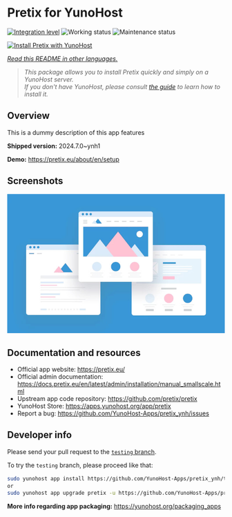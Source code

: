 <!--
N.B.: This README was automatically generated by <https://github.com/YunoHost/apps/tree/master/tools/readme_generator>
It shall NOT be edited by hand.
-->

# Pretix for YunoHost

[![Integration level](https://dash.yunohost.org/integration/pretix.svg)](https://ci-apps.yunohost.org/ci/apps/pretix/) ![Working status](https://ci-apps.yunohost.org/ci/badges/pretix.status.svg) ![Maintenance status](https://ci-apps.yunohost.org/ci/badges/pretix.maintain.svg)

[![Install Pretix with YunoHost](https://install-app.yunohost.org/install-with-yunohost.svg)](https://install-app.yunohost.org/?app=pretix)

*[Read this README in other languages.](./ALL_README.md)*

> *This package allows you to install Pretix quickly and simply on a YunoHost server.*  
> *If you don't have YunoHost, please consult [the guide](https://yunohost.org/install) to learn how to install it.*

## Overview

This is a dummy description of this app features


**Shipped version:** 2024.7.0~ynh1

**Demo:** <https://pretix.eu/about/en/setup>

## Screenshots

![Screenshot of Pretix](./doc/screenshots/example.jpg)

## Documentation and resources

- Official app website: <https://pretix.eu/>
- Official admin documentation: <https://docs.pretix.eu/en/latest/admin/installation/manual_smallscale.html>
- Upstream app code repository: <https://github.com/pretix/pretix>
- YunoHost Store: <https://apps.yunohost.org/app/pretix>
- Report a bug: <https://github.com/YunoHost-Apps/pretix_ynh/issues>

## Developer info

Please send your pull request to the [`testing` branch](https://github.com/YunoHost-Apps/pretix_ynh/tree/testing).

To try the `testing` branch, please proceed like that:

```bash
sudo yunohost app install https://github.com/YunoHost-Apps/pretix_ynh/tree/testing --debug
or
sudo yunohost app upgrade pretix -u https://github.com/YunoHost-Apps/pretix_ynh/tree/testing --debug
```

**More info regarding app packaging:** <https://yunohost.org/packaging_apps>
